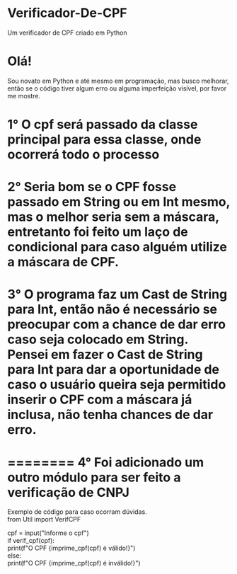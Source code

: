 # Verificador-De-CPF
Um verificador de CPF criado em Python
<h1> Olá!</h1>
Sou novato em Python e até mesmo em programação, mas busco melhorar, então se o código tiver algum erro ou alguma imperfeição visível, por favor me mostre.

1° O cpf será passado da classe principal para essa classe, onde ocorrerá todo o processo</br>
========
2° Seria bom se o CPF fosse passado em String ou em Int mesmo, mas o melhor seria sem a máscara, entretanto 
      foi feito um laço de condicional para caso alguém utilize a máscara  de CPF.</br>    
========
3° O programa faz um Cast de String para Int, então não é necessário se preocupar com a chance de dar erro caso seja colocado em String. Pensei em fazer o Cast de String para 
Int para dar a oportunidade de caso o usuário queira seja permitido inserir o CPF com a máscara já inclusa,  não tenha chances de dar erro.</br>
========

========
4° Foi adicionado um outro módulo para ser feito a verificação de CNPJ</br>
========
Exemplo de código para caso ocorram dúvidas.</br>
from Util import VerifCPF</br>

cpf = input("Informe o cpf")</br>
if verif_cpf(cpf):</br>
    print(f"O CPF {imprime_cpf(cpf) é válido!}")</br>
else:</br>
    print(f"O CPF {imprime_cpf(cpf) é inválido!}")</br>
